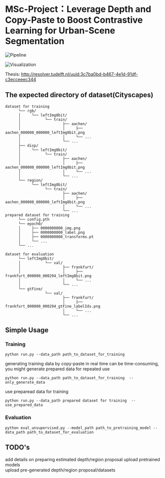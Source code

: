 # MSc-Project：Leverage Depth and Copy-Paste to Boost Contrastive Learning for Urban-Scene Segmentation
![Pipeline](https://github.com/LeungTsang/MSc-Project/raw/main/fig/pipeline.png)

![Visualization](https://github.com/LeungTsang/MSc-Project/raw/main/fig/fig1.gif)

Thesis: http://resolver.tudelft.nl/uuid:3c7ba0bd-b467-4e1d-91df-c3ecceeec344

## The expected directory of dataset(Cityscapes)  
~~~  
dataset for training  
      └── rgb/  
      │     └── leftImg8bit/  
      │           └── train/  
      │                   ├── aachen/  
      │                   │     ├── aachen_000000_000000_leftImg8bit.png  
      │                   │     └── ...  
      │                   └── ...  
      ├── disp/  
      │     └── leftImg8bit/  
      │           └── train/  
      │                   ├── aachen/  
      │                   │     ├── aachen_000000_000000_leftImg8bit.png  
      │                   │     └── ...  
      │                   └── ...  
      └── region/  
            └── leftImg8bit/  
                  └── train/  
                          ├── aachen/  
                          │     ├── aachen_000000_000000_leftImg8bit.png  
                          │     └── ...  
                          └── ...  
prepared dataset for training 
      └── config.pth     
      └── epoch0/  
      │     ├── 0000000000_img.png
      │     ├── 0000000000_label.png
      │     ├── 0000000000_transforms.pt
      │     └── ...
      └── ... 
      
dataset for evaluation  
      └── leftImg8bit/  
      │           └── val/  
      │                   ├── frankfurt/  
      │                   │     ├── frankfurt_000000_000294_leftImg8bit.png  
      │                   │     └── ...  
      │                   └── ...  
      └── gtFine/  
                  └── val/  
                          ├── frankfurt/  
                          │     ├── frankfurt_000000_000294_gtFine_labelIds.png  
                          │     └── ...  
                          └── ...  
~~~  

## Simple Usage  
### Training  

~~~  
python run.py --data_path path_to_dataset_for_training  
~~~  
generating training data by copy-paste in real time can be time-consuming, you might generate prepared data for repeated use
~~~
python run.py --data_path path_to_dataset_for_training  --only_generate_data
~~~
use preparead data for training
~~~
python run.py --data_path prepared dataset for training  --use_prepared_data
~~~
### Evaluation  
~~~  
python eval_unsupervised.py --model_path path_to_pretraining_model --data_path path_to_dataset_for_evaluation  
~~~  

## TODO's  
add details on preparing estimated depth/region proposal 
upload pretrained models  
upload pre-generated depth/region proposal/datasets

